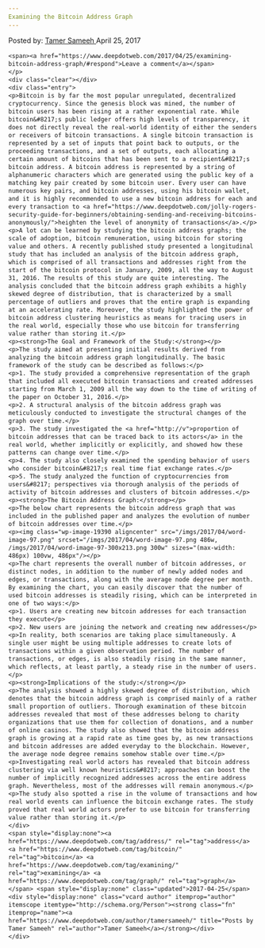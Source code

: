 ```yaml
---
Examining the Bitcoin Address Graph
---
```

<article class="post-listing post-19380 post type-post status-publish format-standard has-post-thumbnail hentry  tag-address tag-bitcoin tag-examining tag-graph">
    <div class="post-inner">
        <span>Posted by: <a href="https://www.deepdotweb.com/author/tamersameeh/" title="">Tamer Sameeh </a></span>
    <span>April 25, 2017</span>
    
    <span><a href="https://www.deepdotweb.com/2017/04/25/examining-bitcoin-address-graph/#respond">Leave a comment</a></span>
    </p>
    <div class="clear"></div>
    <div class="entry">
    <p>Bitcoin is by far the most popular unregulated, decentralized cryptocurrency. Since the genesis block was mined, the number of bitcoin users has been rising at a rather exponential rate. While bitcoin&#8217;s public ledger offers high levels of transparency, it does not directly reveal the real-world identity of either the senders or receivers of bitcoin transactions. A single bitcoin transaction is represented by a set of inputs that point back to outputs, or the proceeding transactions, and a set of outputs, each allocating a certain amount of bitcoins that has been sent to a recipient&#8217;s bitcoin address. A bitcoin address is represented by a string of alphanumeric characters which are generated using the public key of a matching key pair created by some bitcoin user. Every user can have numerous key pairs, and bitcoin addresses, using his bitcoin wallet, and it is highly recommended to use a new bitcoin address for each and every transaction to <a href="https://www.deepdotweb.com/jolly-rogers-security-guide-for-beginners/obtaining-sending-and-receiving-bitcoins-anonymously/">heighten the level of anonymity of transactions</a>.</p>
    <p>A lot can be learned by studying the bitcoin address graphs; the scale of adoption, bitcoin remuneration, using bitcoin for storing value and others. A recently published study presented a longitudinal study that has included an analysis of the bitcoin address graph, which is comprised of all transactions and addresses right from the start of the bitcoin protocol in January, 2009, all the way to August 31, 2016. The results of this study are quite interesting. The analysis concluded that the bitcoin address graph exhibits a highly skewed degree of distribution, that is characterized by a small percentage of outliers and proves that the entire graph is expanding at an accelerating rate. Moreover, the study highlighted the power of bitcoin address clustering heuristics as means for tracing users in the real world, especially those who use bitcoin for transferring value rather than storing it.</p>
    <p><strong>The Goal and Framework of the Study:</strong></p>
    <p>The study aimed at presenting initial results derived from analyzing the bitcoin address graph longitudinally. The basic framework of the study can be described as follows:</p>
    <p>1. The study provided a comprehensive representation of the graph that included all executed bitcoin transactions and created addresses starting from March 1, 2009 all the way down to the time of writing of the paper on October 31, 2016.</p>
    <p>2. A structural analysis of the bitcoin address graph was meticulously conducted to investigate the structural changes of the graph over time.</p>
    <p>3. The study investigated the <a href="http://v">proportion of bitcoin addresses that can be traced back to its actors</a> in the real world, whether implicitly or explicitly, and showed how these patterns can change over time.</p>
    <p>4. The study also closely examined the spending behavior of users who consider bitcoin&#8217;s real time fiat exchange rates.</p>
    <p>5. The study analyzed the function of cryptocurrencies from users&#8217; perspectives via thorough analysis of the periods of activity of bitcoin addresses and clusters of bitcoin addresses.</p>
    <p><strong>The Bitcoin Address Graph:</strong></p>
    <p>The below chart represents the bitcoin address graph that was included in the published paper and analyzes the evolution of number of bitcoin addresses over time.</p>
    <p><img class="wp-image-19390 aligncenter" src="/imgs/2017/04/word-image-97.png" srcset="/imgs/2017/04/word-image-97.png 486w, /imgs/2017/04/word-image-97-300x213.png 300w" sizes="(max-width: 486px) 100vw, 486px"/></p>
    <p>The chart represents the overall number of bitcoin addresses, or distinct nodes, in addition to the number of newly added nodes and edges, or transactions, along with the average node degree per month. By examining the chart, you can easily discover that the number of used bitcoin addresses is steadily rising, which can be interpreted in one of two ways:</p>
    <p>1. Users are creating new bitcoin addresses for each transaction they execute</p>
    <p>2. New users are joining the network and creating new addresses</p>
    <p>In reality, both scenarios are taking place simultaneously. A single user might be using multiple addresses to create lots of transactions within a given observation period. The number of transactions, or edges, is also steadily rising in the same manner, which reflects, at least partly, a steady rise in the number of users.</p>
    <p><strong>Implications of the study:</strong></p>
    <p>The analysis showed a highly skewed degree of distribution, which denotes that the bitcoin address graph is comprised mainly of a rather small proportion of outliers. Thorough examination of these bitcoin addresses revealed that most of these addresses belong to charity organizations that use them for collection of donations, and a number of online casinos. The study also showed that the bitcoin address graph is growing at a rapid rate as time goes by, as new transactions and bitcoin addresses are added everyday to the blockchain. However, the average node degree remains somehow stable over time.</p>
    <p>Investigating real world actors has revealed that bitcoin address clustering via well known heuristics&#8217; approaches can boost the number of implicitly recognized addresses across the entire address graph. Nevertheless, most of the addresses will remain anonymous.</p>
    <p>The study also spotted a rise in the volume of transactions and how real world events can influence the bitcoin exchange rates. The study proved that real world actors prefer to use bitcoin for transferring value rather than storing it.</p>
    </div>
    <span style="display:none"><a href="https://www.deepdotweb.com/tag/address/" rel="tag">address</a> <a href="https://www.deepdotweb.com/tag/bitcoin/" rel="tag">bitcoin</a> <a href="https://www.deepdotweb.com/tag/examining/" rel="tag">examining</a> <a href="https://www.deepdotweb.com/tag/graph/" rel="tag">graph</a></span> <span style="display:none" class="updated">2017-04-25</span>
    <div style="display:none" class="vcard author" itemprop="author" itemscope itemtype="http://schema.org/Person"><strong class="fn" itemprop="name"><a href="https://www.deepdotweb.com/author/tamersameeh/" title="Posts by Tamer Sameeh" rel="author">Tamer Sameeh</a></strong></div>
    </div>
</article>

